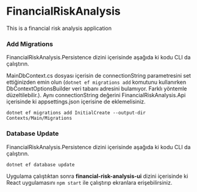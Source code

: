 # FinancialRiskAnalysis
This is a financial risk analysis application

### Add Migrations
FinancialRiskAnalysis.Persistence dizini içerisinde aşağıda ki kodu CLI da çalıştırın.

MainDbContext.cs dosyası içerisin de connectionString parametresini set ettiğinizden emin olun (`dotnet ef migrations add` komutunu kullanırken DbContextOptionsBuilder veri tabanı adresini bulamıyor. Farklı yöntemle düzeltilebilir.). Aynı connectionString değerini FinancialRiskAnalysis.Api içerisinde ki appsettings.json içerisine de eklemelisiniz.

`dotnet ef migrations add InitialCreate --output-dir Contexts/Main/Migrations`

### Database Update
FinancialRiskAnalysis.Persistence dizini içerisinde aşağıda ki kodu CLI da çalıştırın.

`dotnet ef database update`

Uygulama çalıştıktan sonra **financial-risk-analysis-ui** dizini içerisinde ki React uygulamasını `npm start` ile çalıştırıp ekranlara erişebilirsiniz.